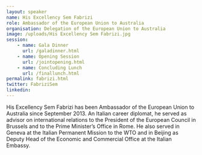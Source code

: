 ```yaml
---
layout: speaker
name: His Excellency Sem Fabrizi
role: Ambassador of the European Union to Australia
organisation: Delegation of the European Union to Australia
image: /uploads/His Excellency Sem Fabrizi.jpg
session:
    - name: Gala Dinner
      url: /galadinner.html
    - name: Opening Session
      url: /jointopening.html
    - name: Concluding Lunch
      url: /finallunch.html
permalink: fabrizi.html
twitter: FabriziSem
linkedin: 
---
```

His Excellency Sem Fabrizi has been Ambassador of the European Union to Australia since September 2013. An Italian career diplomat, he served as advisor on international relations to the President of the European Council in Brussels and to the Prime Minister’s Office in Rome. He also served in Geneva at the Italian Permanent Mission to the WTO and in Beijing as Deputy Head of the Economic and Commercial Office at the Italian Embassy.